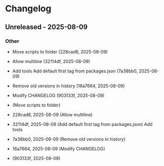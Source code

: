 # Changelog

## Unreleased - 2025-08-09

### Other
- Move scripts to folder (228cad6, 2025-08-09)
- Allow multiline (32114df, 2025-08-09)
- Add tools Add default first tag from packages.json (7a38bb0, 2025-08-09)
- Remove old versions in history (16a7664, 2025-08-09)
- Modify CHANGELOG (903133f, 2025-08-09)

- (Move scripts to folder)
- 228cad6, 2025-08-09 (Allow multiline)
- 32114df, 2025-08-09 (Add default first tag from packages.json)
  Add tools
- 7a38bb0, 2025-08-09 (Remove old versions in history)
- 16a7664, 2025-08-09 (Modify CHANGELOG)
- (903133f, 2025-08-09)